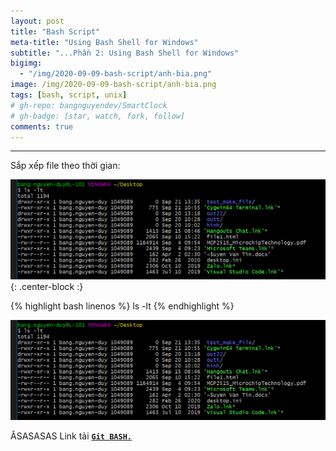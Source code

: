 ```yaml
---
layout: post
title: "Bash Script"
meta-title: "Using Bash Shell for Windows"
subtitle: "...Phần 2: Using Bash Shell for Windows"
bigimg:
  - "/img/2020-09-09-bash-script/anh-bia.png"
image: /img/2020-09-09-bash-script/anh-bia.png
tags: [bash, script, unix]
# gh-repo: bangnguyendev/SmartClock
# gh-badge: [star, watch, fork, follow]
comments: true
---
```

----------------------------------------------------------------------------
Sắp xếp file theo thời gian:

![](/img/2020-09-09-bash-script-2/lenh_ls_lt.png ){: .center-block :}

{% highlight bash linenos %}
ls -lt
{% endhighlight %}

<div class="post-image">
    <img src="/img/2020-09-09-bash-script-2/lenh_ls_lt.png">
</div>

ÂSASASAS
Link tải [**`Git BASH.`**](https://git-scm.com/)